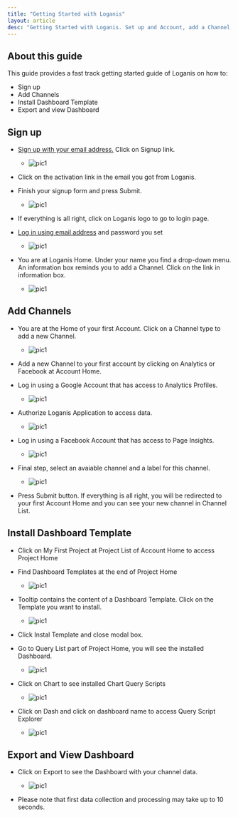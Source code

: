 ```yaml
---
title: "Getting Started with Loganis"
layout: article
desc: "Getting Started with Loganis. Set up and Account, add a Channel, install a dashboard template."
---
```


## About this guide

This guide provides a fast track getting started guide of Loganis on how to:

* Sign up
* Add Channels
* Install Dashboard Template
* Export and view Dashboard


## Sign up

* [Sign up with your email address.](https://ldash.loganis.com) Click on Signup link.

  * ![pic1](/assets/images/signup.jpg "Signup")

* Click on the activation link in the email you got from Loganis.
* Finish your signup form and press Submit.

  * ![pic1](/assets/images/signup2.jpg "Signup 2")

* If everything is all right, click on Loganis logo to go to login page.
* [Log in using email address](https://ldash.loganis.com) and password you set

  * ![pic1](/assets/images/login.jpg "Login")

* You are at Loganis Home. Under your name you find a drop-down menu. An information box reminds you to add a Channel. Click on the link in information box.

  * ![pic1](/assets/images/home.jpg "Loganis Home")

## Add Channels

* You are at the Home of your first Account. Click on a Channel type to add a new Channel.

  * ![pic1](/assets/images/ahome.jpg "Loganis Account Home")

* Add a new Channel to your first account by clicking on Analytics or Facebook at Account Home.

* Log in using a Google Account that has access to Analytics Profiles.

  * ![pic1](/assets/images/glogin.jpg "Login")

* Authorize Loganis Application to access data.

  * ![pic1](/assets/images/gaccess.jpg "Access")

* Log in using a Facebook Account that has access to Page Insights.

  * ![pic1](/assets/images/flogin.jpg "Login")

* Final step, select an avaiable channel and a label for this channel.

  * ![pic1](/assets/images/channel.jpg "Channel")

* Press Submit button. If everything is all right, you will be redirected to your first Account Home and you can see your new channel in Channel List.

## Install Dashboard Template

* Click on My First Project at Project List of Account Home to access Project Home
* Find Dashboard Templates at the end of Project Home

  * ![pic1](/assets/images/dtemp.jpg "Dashboard Templates")

* Tooltip contains the content of a Dashboard Template. Click on the Template you want to install.

  * ![pic1](/assets/images/dtempm.jpg "Dashboard modal")

* Click Instal Template and close modal box.

* Go to Query List part of Project Home, you will see the installed Dashboard.

  * ![pic1](/assets/images/dinstalled.jpg "Dashboard installed")

* Click on Chart to see installed Chart Query Scripts

  * ![pic1](/assets/images/cinstalled.jpg "Dashboard installed")

* Click on Dash and click on dashboard name to access Query Script Explorer

  * ![pic1](/assets/images/qexp.jpg "Query Script Explorer")


## Export and View Dashboard

* Click on Export to see the Dashboard with your channel data.

  * ![pic1](/assets/images/viewdash.jpg "View Dashboard")

* Please note that first data collection and processing may take up to 10 seconds.

